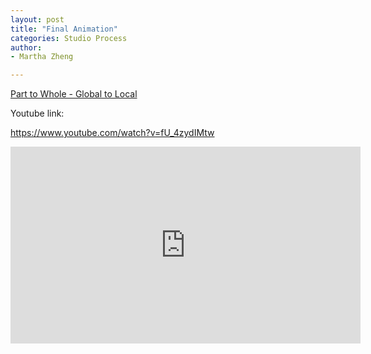 ```yaml
---
layout: post
title: "Final Animation"
categories: Studio Process
author:
- Martha Zheng

---
```

[Part to Whole - Global to Local](http://keanmgc.github.io/2021fall3yr-studio/)

Youtube link: 

https://www.youtube.com/watch?v=fU_4zydIMtw

<iframe width="560" height="315" src="https://www.youtube.com/embed/fU_4zydIMtw" title="YouTube video player" frameborder="0" allow="accelerometer; autoplay; clipboard-write; encrypted-media; gyroscope; picture-in-picture" allowfullscreen></iframe>
